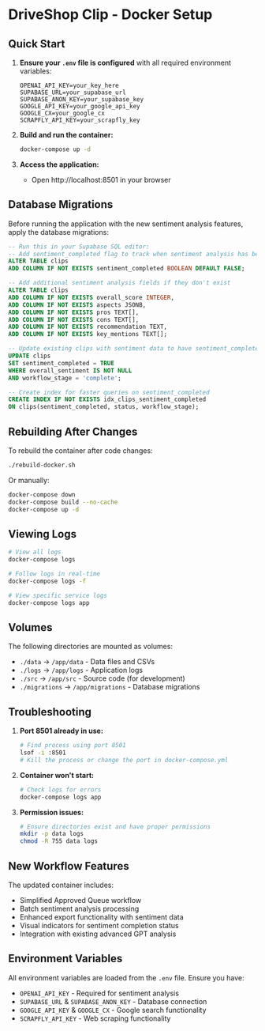 # DriveShop Clip - Docker Setup

## Quick Start

1. **Ensure your `.env` file is configured** with all required environment variables:
   ```
   OPENAI_API_KEY=your_key_here
   SUPABASE_URL=your_supabase_url
   SUPABASE_ANON_KEY=your_supabase_key
   GOOGLE_API_KEY=your_google_api_key
   GOOGLE_CX=your_google_cx
   SCRAPFLY_API_KEY=your_scrapfly_key
   ```

2. **Build and run the container:**
   ```bash
   docker-compose up -d
   ```

3. **Access the application:**
   - Open http://localhost:8501 in your browser

## Database Migrations

Before running the application with the new sentiment analysis features, apply the database migrations:

```sql
-- Run this in your Supabase SQL editor:
-- Add sentiment_completed flag to track when sentiment analysis has been completed
ALTER TABLE clips
ADD COLUMN IF NOT EXISTS sentiment_completed BOOLEAN DEFAULT FALSE;

-- Add additional sentiment analysis fields if they don't exist
ALTER TABLE clips
ADD COLUMN IF NOT EXISTS overall_score INTEGER,
ADD COLUMN IF NOT EXISTS aspects JSONB,
ADD COLUMN IF NOT EXISTS pros TEXT[],
ADD COLUMN IF NOT EXISTS cons TEXT[],
ADD COLUMN IF NOT EXISTS recommendation TEXT,
ADD COLUMN IF NOT EXISTS key_mentions TEXT[];

-- Update existing clips with sentiment data to have sentiment_completed = true
UPDATE clips
SET sentiment_completed = TRUE
WHERE overall_sentiment IS NOT NULL
AND workflow_stage = 'complete';

-- Create index for faster queries on sentiment_completed
CREATE INDEX IF NOT EXISTS idx_clips_sentiment_completed 
ON clips(sentiment_completed, status, workflow_stage);
```

## Rebuilding After Changes

To rebuild the container after code changes:

```bash
./rebuild-docker.sh
```

Or manually:
```bash
docker-compose down
docker-compose build --no-cache
docker-compose up -d
```

## Viewing Logs

```bash
# View all logs
docker-compose logs

# Follow logs in real-time
docker-compose logs -f

# View specific service logs
docker-compose logs app
```

## Volumes

The following directories are mounted as volumes:
- `./data` → `/app/data` - Data files and CSVs
- `./logs` → `/app/logs` - Application logs
- `./src` → `/app/src` - Source code (for development)
- `./migrations` → `/app/migrations` - Database migrations

## Troubleshooting

1. **Port 8501 already in use:**
   ```bash
   # Find process using port 8501
   lsof -i :8501
   # Kill the process or change the port in docker-compose.yml
   ```

2. **Container won't start:**
   ```bash
   # Check logs for errors
   docker-compose logs app
   ```

3. **Permission issues:**
   ```bash
   # Ensure directories exist and have proper permissions
   mkdir -p data logs
   chmod -R 755 data logs
   ```

## New Workflow Features

The updated container includes:
- Simplified Approved Queue workflow
- Batch sentiment analysis processing
- Enhanced export functionality with sentiment data
- Visual indicators for sentiment completion status
- Integration with existing advanced GPT analysis

## Environment Variables

All environment variables are loaded from the `.env` file. Ensure you have:
- `OPENAI_API_KEY` - Required for sentiment analysis
- `SUPABASE_URL` & `SUPABASE_ANON_KEY` - Database connection
- `GOOGLE_API_KEY` & `GOOGLE_CX` - Google search functionality
- `SCRAPFLY_API_KEY` - Web scraping functionality